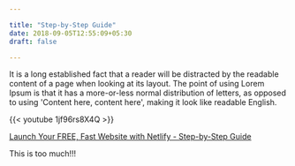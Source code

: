 ```yaml
---

title: "Step-by-Step Guide"
date: 2018-09-05T12:55:09+05:30
draft: false

---
```


It is a long established fact that a reader will be distracted by the readable content of a page when looking at its layout. The point of using Lorem Ipsum is that it has a more-or-less normal distribution of letters, as opposed to using 'Content here, content here', making it look like readable English.

{{< youtube 1jf96rs8X4Q >}}
<caption><a href="https://www.youtube.com/watch?v=1jf96rs8X4Q">Launch Your FREE, Fast Website with Netlify - Step-by-Step Guide</a></caption>

This is too much!!!